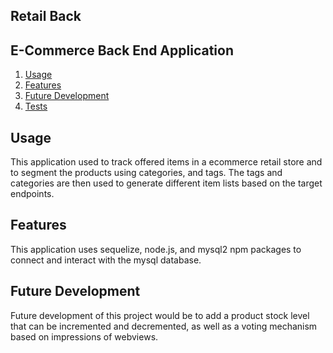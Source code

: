 ## Retail Back
 
## E-Commerce Back End Application
 
1. [Usage](#usage)
2. [Features](#features)
3. [Future Development](#future)
8. [Tests](#tests)

## Usage
This application used to track offered items in a ecommerce retail store and to segment the products using categories, and tags. The tags and categories are then used to generate different item lists based on the target endpoints.  

## Features
This application uses sequelize, node.js, and mysql2 npm packages to connect and interact with the mysql database.

## Future Development
Future development of this project would be to add a product stock level that can be incremented and decremented, as well as a voting mechanism based on impressions of webviews. 
